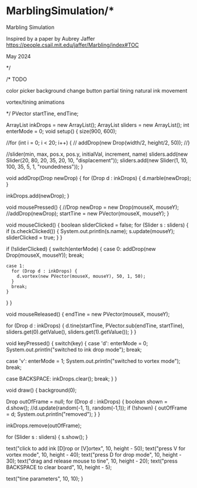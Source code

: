 # MarblingSimulation/*

Marbling Simulation 

Inspired by a paper by Aubrey Jaffer
https://people.csail.mit.edu/jaffer/Marbling/index#TOC

May 2024

*/

/* TODO

color picker
background change button
partial tining
natural ink movement

vortex/tining animations

*/
PVector startTine, endTine;

ArrayList<Drop> inkDrops = new ArrayList();
ArrayList<Slider> sliders = new ArrayList();
int enterMode = 0;
void setup() {
  size(900, 600);

  //for (int i = 0; i < 20; i++) {
  //  addDrop(new Drop(width/2, height/2, 50));
  //}

  //slider(min, max, pos.x, pos.y, initialVal, increment, name)
  sliders.add(new Slider(20, 80, 20, 35, 20, 10, "displacement"));
  sliders.add(new Slider(1, 10, 100, 35, 5, 1, "roundedness"));
}

void addDrop(Drop newDrop) {
  for (Drop d : inkDrops) {
    d.marble(newDrop);
  }

  inkDrops.add(newDrop);
}


void mousePressed() {
  //Drop newDrop = new Drop(mouseX, mouseY);
  //addDrop(newDrop);
  startTine = new PVector(mouseX, mouseY);
}

void mouseClicked() {
  boolean sliderClicked = false;
  for (Slider s : sliders) {
    if (s.checkClicked()) {
      System.out.println(s.name);
      s.update(mouseY);
      sliderClicked = true;
    }
  }

  if (!sliderClicked) {
    switch(enterMode) {
    case 0:
      addDrop(new Drop(mouseX, mouseY));
      break;

    case 1:
      for (Drop d : inkDrops) {
        d.vortex(new PVector(mouseX, mouseY), 50, 1, 50);
      }
      break;
    }
  }
}

void mouseReleased() {
  endTine = new PVector(mouseX, mouseY);

  for (Drop d : inkDrops) {
    d.tine(startTine, PVector.sub(endTine, startTine), sliders.get(0).getValue(), sliders.get(1).getValue());
  }
}

void keyPressed() {
  switch(key) {
  case 'd':
    enterMode = 0;
    System.out.println("switched to ink drop mode");
    break;

  case 'v':
    enterMode = 1;
    System.out.println("switched to vortex mode");
    break;

  case BACKSPACE:
    inkDrops.clear();
    break;
  }
}

void draw() {
  background(0);

  Drop outOfFrame = null;
  for (Drop d : inkDrops) {
    boolean shown  = d.show();
    //d.update(random(-1, 1), random(-1,1));
    if (!shown) {
      outOfFrame = d;
      System.out.println("removed");
    }
  }

  inkDrops.remove(outOfFrame);

  for (Slider s : sliders) {
    s.show();
  }

  text("click to add ink [D]rop or [V]ortex", 10, height - 50);
  text("press V for vortex mode", 10, height - 40);
  text("press D for drop mode", 10, height - 30);
  text("drag and release mouse to tine", 10, height - 20);
  text("press BACKSPACE to clear board", 10, height - 5);

  text("tine parameters", 10, 10);
}
